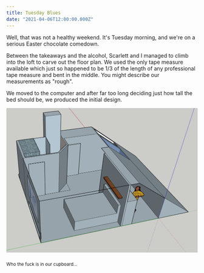 ```yaml
---
title: Tuesday Blues
date: "2021-04-06T12:00:00.000Z"
---
```


Well, that was not a healthy weekend. It's Tuesday morning, and we're on a serious Easter chocolate comedown. 

Between the takeaways and the alcohol, Scarlett and I managed to climb into the loft to carve out the floor plan. We used the only tape measure available which just so happened to be 1/3 of the length of any professional tape measure and bent in the middle. You might describe our measurements as "rough".

We moved to the computer and after far too long deciding just how tall the bed should be, we produced the initial design.

![3D](./3d.png)

<sub>Who the fuck is in our cupboard...</sub>
